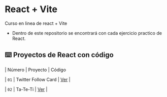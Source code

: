 # React + Vite
Curso en linea de react + Vite

- Dentro de este repositorio se encontrará con cada ejercicio practico de React.

## ⌨️ Proyectos de React con código

| Número | Proyecto | Código

| `01` | Twitter Follow Card | [Ver](ejercicio-tw) |

| `02` | Ta-Te-Ti | [Ver](ejercicio-ta-te-ti) |